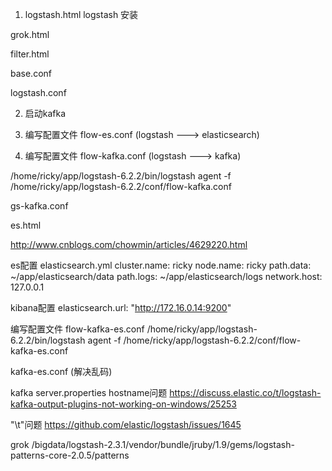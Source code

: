 1. logstash.html logstash 安装

grok.html

filter.html

base.conf

logstash.conf

2. 启动kafka

3. 编写配置文件 flow-es.conf (logstash ---> elasticsearch)

4. 编写配置文件 flow-kafka.conf (logstash ---> kafka)

/home/ricky/app/logstash-6.2.2/bin/logstash agent -f /home/ricky/app/logstash-6.2.2/conf/flow-kafka.conf

gs-kafka.conf

es.html

http://www.cnblogs.com/chowmin/articles/4629220.html

es配置 elasticsearch.yml
cluster.name: ricky
node.name: ricky
path.data: ~/app/elasticsearch/data
path.logs: ~/app/elasticsearch/logs
network.host: 127.0.0.1

kibana配置
elasticsearch.url: "http://172.16.0.14:9200"

编写配置文件 flow-kafka-es.conf
/home/ricky/app/logstash-6.2.2/bin/logstash agent -f /home/ricky/app/logstash-6.2.2/conf/flow-kafka-es.conf

kafka-es.conf (解决乱码)


kafka server.properties hostname问题
https://discuss.elastic.co/t/logstash-kafka-output-plugins-not-working-on-windows/25253

"\t"问题
https://github.com/elastic/logstash/issues/1645

grok
/bigdata/logstash-2.3.1/vendor/bundle/jruby/1.9/gems/logstash-patterns-core-2.0.5/patterns